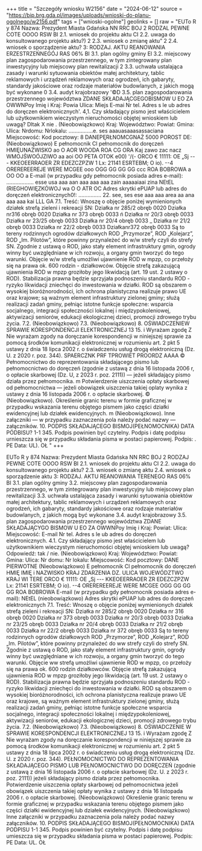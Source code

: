 +++
title = "Szczegóły wniosku W2156"
date = "2024-06-12"
source = "https://bip.brg.gda.pl/images/uploads/wnioski-do-planu-ogolnego/w2156.pdf"
tags = ["wnioski-ogolne"]
geolinks = []
raw = "EUTo R y 874 Nazwa: Prezydent Miasta Gdańska NN RRC BOJ 2 RODZAL PEWNE COTE OOOO RSW BI 2.1. wniosek do projektu aktu CI 2.2. uwaga do konsultowanego projektu aktu?) 2 2.3. wniosek o zmianę aktu” 2 2.4. wniosek o sporządzenie aktu? 3: RODZAJ. AKTU REANOWANIA ERZESTRZEŃNEGÓJ  RAS 06% BI 3.1. plan ogólny gminy  El 3.2. miejscowy plan zagospodarowania przestrzennego, w tym zintegrowany plan inwestycyjny lub miejscowy plan rewitalizacji 2 3.3. uchwała ustalająca zasady i warunki sytuowania obiektów małej architektury, tablic reklamowych i urządzeń reklamowych oraz ogrodzeń, ich gabaryty, standardy jakościowe oraz rodzaje materiałów budowlanych, z jakich mogą być wykonane 0 3.4. audyt krajobrazowy '©D 3.5. plan zagospodarowania przestrzennego województwa ZDANE SKŁADAJĄCGEGOBISMOW U EO ZA OWWNPoy Imię i  Kraj: Powia Ulica: Miejs E-mai Nr tel. Adres s le ub adres do doręczen elektronicznych'. 4,1. Czy składający pismo jest właścicielem lub użytkownikiem wieczystym nieruchomości objętej wnioskiem lub uwagą? Dltak X nie . (Nieobowiązkowo) Kraj: Województwo: Powiat: Gmina: Ulica: Nrdomu: Nrlokalu: ................e. ses aaauasaaasassaciana Miejscowość: Kod pocztowy: 8 DANEPĘRŁNOMCGNAŻ 5000 POROST DE: (Nieobowiązkowo) E pełnomocnik Cl pełnomocnik do doręczeń  HMIĘUNAŻWISKO ao O AOR WOODA ROA CG ORA Kaj zawo zac nacz WMOJŚWOÓJZIWO aa aoi OO PETA OTOK e00) '/(-  ORCO €  11111: OE „Sj  --- KKEOEERRAOER ZR EDEZCZPZW 1 Lx: 21141 ESRTEBM; O io). --4 OREREREEREJE WERE MCGEE ooo OGG GG GG GG ccc ROA BOBROWA a OO OO a E-mail (w przypadku gdy pełnomocnik posiada adres e-mail): .................. esse usa aaa aan aaa aaa aaa zain aaaaaiaai zina NEtEL (RIEGHOWIĘZKÓWOJ wa O O ATR OC Adres skrytki ePUAP lub adres do doręczeń elektronicznych0!: ............... 22. see, ses ese aaa aaa area aa ana aaa aaa kai LLL GA 7.1. Treść: Wnoszę o objęcie poniżej wymienionych działek strefą zieleni i rekreacji SN: Działka nr 285/2 obręb 0020 Działka nr316 obręb 0020 Działka nr 373 obręb 0033 ń Działka nr 20/3 obręb 0033 Działka nr 23/25 obręb 0033 Działka nr 20/4 obręb 0033 _ Działka nr 21/2 obręb 0033 Działka nr 22/2 obręb 0033 Działkanr372 obręb 0033 Są to tereny rodzinnych ogrodów działkowych ROD „Przymorze”, ROD „Kolejarz”, ROD „Im. Pilotów”, które powinny przynależeć do w/w strefy czyli do strefy SN. Zgodnie z ustawą o ROD, jako stały element infrastruktury gmin, ogrody winny być uwzględniane w ich rozwoju, a organy gmin tworzyć do tego warunki. Objęcie w/w strefą umożliwi ujawnienie ROD w mpzp, co przełoży się na prawa ok. 600 rodzin - działkowców. Objęcie strefą zakazującą ujawnienia ROD w mpzp groziłoby jego likwidacją (art. 19 ust. 2 ustawy o ROD). Stabilizacja prawna będzie sprzyjała podnoszeniu standardu ROD - ryzyko likwidacji zniechęci do inwestowania w działki. ROD są obszarem o wysokiej bioróżnorodności, ich ochrona planistyczna realizuje prawo UE oraz krajowe; są ważnym element infrastruktury zielonej gminy; służą realizacji zadań gminy, pełniąc istotne funkcje społeczne: wsparcia socjalnego, integracji społeczności lokalnej i międzypokoleniowej, aktywizacji seniorów, edukacji ekologicznej dzieci, promocji zdrowego trybu życia. 7.2. (Nieobowiązkowo) 7.3. (Nieobowiązkowo) 8. OŚWIADCZENIEW SPRAWIE KÓRESPONDEŃCJI ELEKTRONICZNEJ 13 15. i Wyrażam zgodę Z Nie wyrażam zgody na doręczanie korespondencji w niniejszej sprawie za pomocą środków komunikacji elektronicznej w rozumieniu art. 2 pkt 5 ustawy z dnia 18 lipca 2002 r. o świadczeniu usług drogą elektroniczną (Dz. U. z 2020 r. poz. 344). SPAERCZNK PRF TPROWIET PROORDZ AAAA © Pełnomocnictwo do reprezentowania składającego pismo lub pełnomocnictwo do doręczeń (zgodnie z ustawą z dnia 16 listopada 2006 r, o opłacie skarbowej (Dz. U, z 2023 r. poz. 2111)) — jeżeli składający pismo działa przez pełnomocnika. m Potwierdzenie uiszczenia opłaty skarbowej od pełnomocnictwa — jeżeli obowiązek uiszczenia takiej oplaty wynika z ustawy z dnia 16 listopada 2006 r. o opłacie skarbowej. © (Nieobowiązkowo). Określenie granic terenu w formie graficznej w przypadku wskazania terenu objętego pismem jako części działki ewidencyjnej lub działek ewidencyjnych. m  (Nieobowiązkowo). Inne załączniki — w przypadku zaznaczenia pola należy podać nazwy — załączników. 10. PODPIS SKŁADAJĄCEGO BISMOJ(PEŁNOMOCNIKA) DATA PÓDBISU? 1-1 345. Podpis powinien być czytelny. Podpis i datę podpisu urnieszcza się w przypadku składania pisma w postaci papierowej. Podpis: . PE Data: UL). OŁ "
+++

EUTo R
y 874
Nazwa: Prezydent Miasta Gdańska NN RRC BOJ 2 RODZAJ PEWNE COTE OOOO RSW BI 2.1. wniosek do projektu aktu CI 2.2. uwaga do konsultowanego projektu aktu? 2.3. wniosek o zmianę aktu 2.4. wniosek o sporządzenie aktu 3: RODZAJ. AKTU REANOWANIA TERENEGO RAS 06% BI 3.1. plan ogólny gminy 3.2. miejscowy plan zagospodarowania przestrzennego, w tym zintegrowany plan inwestycyjny lub miejscowy plan rewitalizacji 3.3. uchwała ustalająca zasady i warunki sytuowania obiektów małej architektury, tablic reklamowych i urządzeń reklamowych oraz ogrodzeń, ich gabaryty, standardy jakościowe oraz rodzaje materiałów budowlanych, z jakich mogą być wykonane 3.4. audyt krajobrazowy 3.5. plan zagospodarowania przestrzennego województwa ZDANE SKŁADAJĄCYGO BISMOW U EO ZA OWWNPoy Imię i Kraj: Powiat: Ulica: Miejscowość: E-mail Nr tel. Adres s le ub adres do doręczeń elektronicznych. 4.1. Czy składający pismo jest właścicielem lub użytkownikiem wieczystym nieruchomości objętej wnioskiem lub uwagą? Odpowiedź: tak / nie. (Nieobowiązkowo) Kraj: Województwo: Powiat: Gmina: Ulica: Nr domu: Nr lokalu: Miejscowość: Kod pocztowy: DANE PIERWOTNE (Nieobowiązkowo) E pełnomocnik Cl pełnomocnik do doręczeń HMIĘ IMIĘ i NAZWISKO KRAJ ZDARZENIA DZ. ULICA WOJEWÓDZTWO KRAJ WI TERE ORCO € 11111: OE „Sj --- KKEOEERRAOER ZR EDEZCZPZW Lx: 21141 ESRTEBM; O io). --4 OREREREEREJE WERE MCGEE OGG GG GG GG ROA BOBROWA E-mail (w przypadku gdy pełnomocnik posiada adres e-mail): NEtEL (nieobowiązkowo) Adres skrytki ePUAP lub adres do doręczeń elektronicznych 7.1. Treść: Wnoszę o objęcie poniżej wymienionych działek strefą zieleni i rekreacji SN: Działka nr 285/2 obręb 0020 Działka nr 316 obręb 0020 Działka nr 373 obręb 0033 Działka nr 20/3 obręb 0033 Działka nr 23/25 obręb 0033 Działka nr 20/4 obręb 0033 Działka nr 21/2 obręb 0033 Działka nr 22/2 obręb 0033 Działka nr 372 obręb 0033 Są to tereny rodzinnych ogrodów działkowych ROD „Przymorze”, ROD „Kolejarz”, ROD „Im. Pilotów”, które powinny przynależeć do ww strefy czyli do strefy SN. Zgodnie z ustawą o ROD, jako stały element infrastruktury gmin, ogrody winny być uwzględniane w ich rozwoju, a organy gmin tworzyć do tego warunki. Objęcie ww strefą umożliwi ujawnienie ROD w mpzp, co przełoży się na prawa ok. 600 rodzin działkowców. Objęcie strefą zakazującą ujawnienia ROD w mpzp groziłoby jego likwidacją (art. 19 ust. 2 ustawy o ROD). Stabilizacja prawna będzie sprzyjała podnoszeniu standardu ROD - ryzyko likwidacji zniechęci do inwestowania w działki. ROD są obszarem o wysokiej bioróżnorodności, ich ochrona planistyczna realizuje prawo UE oraz krajowe, są ważnym element infrastruktury zielonej gminy, służą realizacji zadań gminy, pełniąc istotne funkcje społeczne wsparcia socjalnego, integracji społeczności lokalnej i międzypokoleniowej, aktywizacji seniorów, edukacji ekologicznej dzieci, promocji zdrowego trybu życia. 7.2. (Nieobowiązkowo) 7.3. (Nieobowiązkowo) 8. OŚWIADCZENIE W SPRAWIE KORESPONDENCJI ELEKTRONICZNEJ 13 15. i Wyrażam zgodę Z Nie wyrażam zgody na doręczanie korespondencji w niniejszej sprawie za pomocą środków komunikacji elektronicznej w rozumieniu art. 2 pkt 5 ustawy z dnia 18 lipca 2002 r. o świadczeniu usług drogą elektroniczną (Dz. U. z 2020 r. poz. 344). PEŁNOMOCNICTWO DO REPREZENTOWANIA SKŁADAJĄCEGO PISMO LUB PEŁNOMOCNICTWO DO DORĘCZEŃ (zgodnie z ustawą z dnia 16 listopada 2006 r. o opłacie skarbowej (Dz. U. z 2023 r. poz. 2111)) jeżeli składający pismo działa przez pełnomocnika. Potwierdzenie uiszczenia opłaty skarbowej od pełnomocnictwa jeżeli obowiązek uiszczenia takiej opłaty wynika z ustawy z dnia 16 listopada 2006 r. o opłacie skarbowej. (Nieobowiązkowo) Określenie granic terenu w formie graficznej w przypadku wskazania terenu objętego pismem jako części działki ewidencyjnej lub działek ewidencyjnych. (Nieobowiązkowo) Inne załączniki w przypadku zaznaczenia pola należy podać nazwy załączników. 10. PODPIS SKŁADAJĄCEGO BISMOJ(PEŁNOMOCNIKA) DATA PODPISU 1-1 345. Podpis powinien być czytelny. Podpis i datę podpisu umieszcza się w przypadku składania pisma w postaci papierowej. Podpis: PE Data: UL. OŁ


